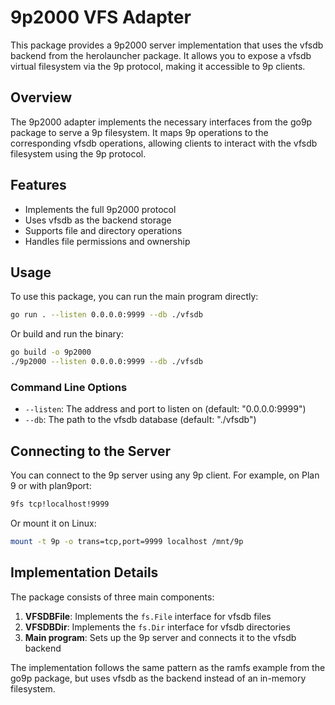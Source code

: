 # 9p2000 VFS Adapter

This package provides a 9p2000 server implementation that uses the vfsdb backend from the herolauncher package. It allows you to expose a vfsdb virtual filesystem via the 9p protocol, making it accessible to 9p clients.

## Overview

The 9p2000 adapter implements the necessary interfaces from the go9p package to serve a 9p filesystem. It maps 9p operations to the corresponding vfsdb operations, allowing clients to interact with the vfsdb filesystem using the 9p protocol.

## Features

- Implements the full 9p2000 protocol
- Uses vfsdb as the backend storage
- Supports file and directory operations
- Handles file permissions and ownership

## Usage

To use this package, you can run the main program directly:

```bash
go run . --listen 0.0.0.0:9999 --db ./vfsdb
```

Or build and run the binary:

```bash
go build -o 9p2000
./9p2000 --listen 0.0.0.0:9999 --db ./vfsdb
```

### Command Line Options

- `--listen`: The address and port to listen on (default: "0.0.0.0:9999")
- `--db`: The path to the vfsdb database (default: "./vfsdb")

## Connecting to the Server

You can connect to the 9p server using any 9p client. For example, on Plan 9 or with plan9port:

```bash
9fs tcp!localhost!9999
```

Or mount it on Linux:

```bash
mount -t 9p -o trans=tcp,port=9999 localhost /mnt/9p
```

## Implementation Details

The package consists of three main components:

1. **VFSDBFile**: Implements the `fs.File` interface for vfsdb files
2. **VFSDBDir**: Implements the `fs.Dir` interface for vfsdb directories
3. **Main program**: Sets up the 9p server and connects it to the vfsdb backend

The implementation follows the same pattern as the ramfs example from the go9p package, but uses vfsdb as the backend instead of an in-memory filesystem.
